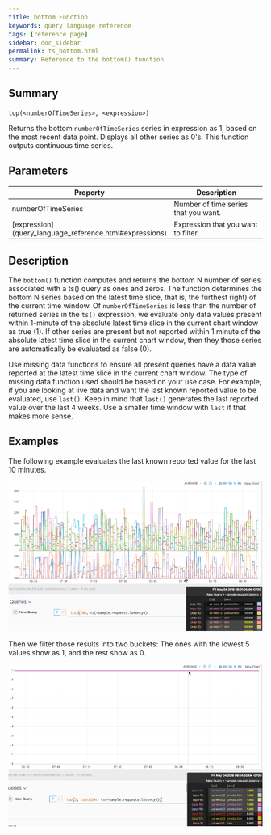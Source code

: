 ```yaml
---
title: bottom Function
keywords: query language reference
tags: [reference page]
sidebar: doc_sidebar
permalink: ts_bottom.html
summary: Reference to the bottom() function
---
```

## Summary
```
top(<numberOfTimeSeries>, <expression>)
```
Returns the bottom `numberOfTimeSeries` series in expression as 1, based on the most recent data point. Displays all other series as 0's. This function outputs continuous time series.

## Parameters
<table>
<tbody>
<thead>
<tr><th width="20%">Property</th><th width="80%">Description</th></tr>
</thead>
<tr>
<td>numberOfTimeSeries</td>
<td>Number of time series that you want.  </td></tr>
<tr>
<td markdown="span"> [expression](query_language_reference.html#expressions)</td>
<td>Expression that you want to filter.</td>
</tr>
</tbody>
</table>

## Description

The `bottom()` function computes and returns the bottom N number of series associated with a ts() query as ones and zeros. The function determines the bottom N series based on the latest time slice, that is, the furthest right) of the current time window. Of `numberOfTimeSeries` is less than the number of returned series in the `ts()` expression, we evaluate only data values present within 1-minute of the absolute latest time slice in the current chart window as true (1). If other series are present but not reported within 1 minute of the absolute latest time slice in the current chart window, then they those series are automatically be evaluated as false (0).

Use missing data functions to ensure all present queries have a data value reported at the latest time slice in the current chart window. The type of missing data function used should be based on your use case. For example, if you are looking at live data and want the last known reported value to be evaluated, use `last()`. Keep in mind that `last()` generates the last reported value over the last 4 weeks. Use a smaller time window with `last` if that makes more sense.

## Examples

The following example evaluates the last known reported value for the last 10 minutes.

![filter base](images/ts_filter_base.png)

Then we filter those results into two buckets: The ones with the lowest 5 values show as 1, and the rest show as 0.

![top example](images/ts_top.png)
